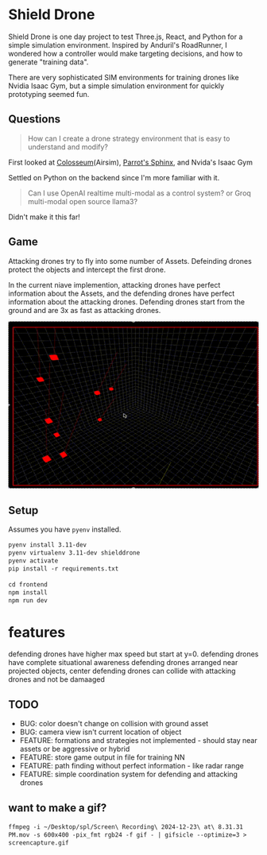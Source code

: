 # Shield Drone

Shield Drone is one day project to test Three.js, React, and Python for a simple simulation environment. Inspired by Anduril's RoadRunner, I wondered how a controller would make targeting decisions, and how to generate "training data".  


There are very sophisticated SIM environments for training drones like Nvidia Isaac Gym, but a simple simulation environment for quickly prototyping seemed fun. 

## Questions

> How can I create a drone strategy environment that is easy to understand and modify?

First looked at [Colosseum]( https://github.com/CodexLabsLLC/Colosseum.git)(Airsim), [Parrot's Sphinx](https://developer.parrot.com/docs/sphinx/index.html), and Nvida's Isaac Gym   

Settled on Python on the backend since I'm more familiar with it.

> Can I use OpenAI realtime multi-modal as a control system? or Groq multi-modal open source llama3?

Didn't make it this far!

## Game

Attacking drones try to fly into some number of Assets. Defeinding drones protect the objects and intercept the first drone. 

In the current niave implemention, attacking drones have perfect information about the Assets, and the defending drones have perfect information about the attacking drones. Defending drones start from the ground and are 3x as fast as attacking drones. 

![screencapture](screencapture.gif)


## Setup

Assumes you have `pyenv`  installed.

    pyenv install 3.11-dev
    pyenv virtualenv 3.11-dev shielddrone
    pyenv activate
    pip install -r requirements.txt

    cd frontend
    npm install 
    npm run dev


# features

defending drones have higher max speed but start at y=0. 
defending drones have complete situational awareness
defending drones arranged near projected objects, center
defending drones can collide with attacking drones and not be damaaged

## TODO 

- BUG: color doesn't change on collision with ground asset
- BUG: camera view isn't current location of object
- FEATURE: formations and strategies not implemented - should stay near assets or be aggressive or hybrid
- FEATURE: store game output in file for training NN
- FEATURE: path finding without perfect information - like radar range
- FEATURE: simple coordination system for defending and attacking drones 


## want to make a gif?

    ffmpeg -i ~/Desktop/spl/Screen\ Recording\ 2024-12-23\ at\ 8.31.31 PM.mov -s 600x400 -pix_fmt rgb24 -f gif - | gifsicle --optimize=3 > screencapture.gif